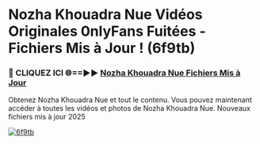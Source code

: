# Nozha Khouadra Nue Vidéos Originales 0nlyFans Fuitées - Fichiers Mis à Jour ! (6f9tb)

<h3>🔴 CLIQUEZ ICI 🌐==►► <a href="https://tinyurl.com/2pmr4ezf" rel="nofollow">Nozha Khouadra Nue Fichiers Mis à Jour</a></h3>

Obtenez Nozha Khouadra Nue et tout le contenu. Vous pouvez maintenant accéder à toutes les vidéos et photos de Nozha Khouadra Nue. Nouveaux fichiers mis à jour 2025

[![6f9tb](https://i.imgur.com/6SNvagu.gif)](https://tinyurl.com/2pmr4ezf)
